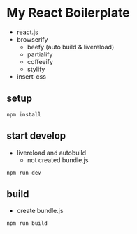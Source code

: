 # My React Boilerplate

* react.js
* browserify
  * beefy (auto build & livereload)
  * partialify
  * coffeeify
  * stylify
* insert-css

## setup
```
npm install
```

## start develop
* livereload and autobuild
  * not created bundle.js
```
npm run dev
```

## build
* create bundle.js
```
npm run build
```

